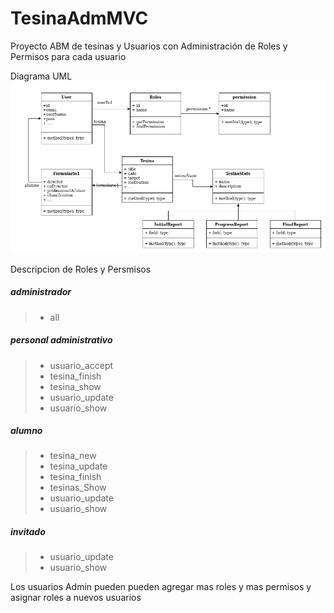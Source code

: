 # TesinaAdmMVC
Proyecto ABM de tesinas y Usuarios con Administración de Roles y Permisos para cada
usuario

Diagrama UML
![Screenshot](tesinaAdmMVC-UML.png)

Descripcion de Roles y Persmisos


##### administrador 
> * all
				

##### personal administrativo
> * usuario_accept
> * tesina_finish
> * tesina_show
> * usuario_update			
> * usuario_show		

##### alumno	
> * tesina_new
> * tesina_update
> * tesina_finish
> * tesinas_Show
> * usuario_update
> * usuario_show				

##### invitado
> * usuario_update
> * usuario_show	

Los usuarios Admin pueden pueden agregar mas roles y mas permisos y asignar roles a nuevos usuarios

